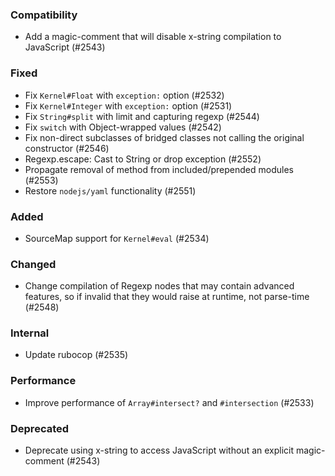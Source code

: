 <!--
### Internal
### Added
### Removed
### Deprecated
### Performance
### Fixed
-->

### Compatibility

- Add a magic-comment that will disable x-string compilation to JavaScript (#2543)

### Fixed

- Fix `Kernel#Float` with `exception:` option (#2532)
- Fix `Kernel#Integer` with `exception:` option (#2531)
- Fix `String#split` with limit and capturing regexp (#2544)
- Fix `switch` with Object-wrapped values (#2542)
- Fix non-direct subclasses of bridged classes not calling the original constructor (#2546)
- Regexp.escape: Cast to String or drop exception (#2552)
- Propagate removal of method from included/prepended modules (#2553)
- Restore `nodejs/yaml` functionality (#2551)

### Added

- SourceMap support for `Kernel#eval` (#2534)

### Changed

- Change compilation of Regexp nodes that may contain advanced features, so if invalid that they would raise at runtime, not parse-time (#2548)

### Internal

- Update rubocop (#2535)

### Performance

- Improve performance of `Array#intersect?` and `#intersection` (#2533)

### Deprecated

- Deprecate using x-string to access JavaScript without an explicit magic-comment (#2543)


